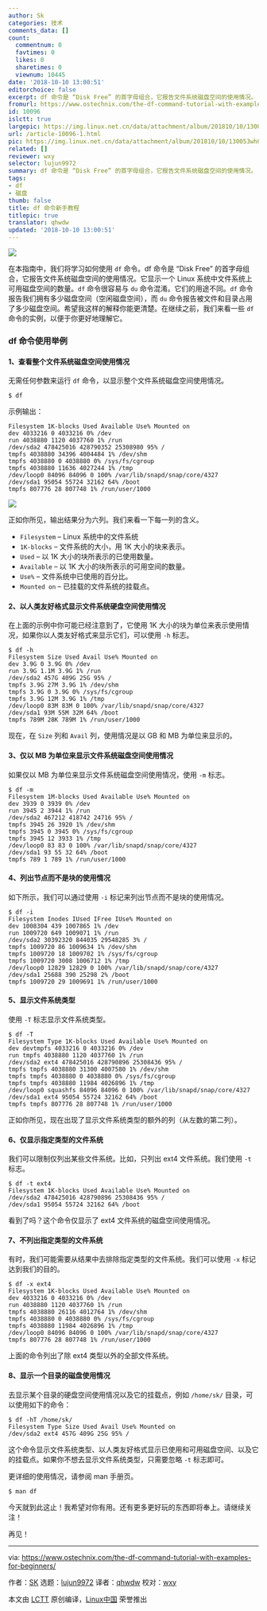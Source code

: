 ```yaml
---
author: Sk
categories: 技术
comments_data: []
count:
  commentnum: 0
  favtimes: 0
  likes: 0
  sharetimes: 0
  viewnum: 10445
date: '2018-10-10 13:00:51'
editorchoice: false
excerpt: df 命令是 “Disk Free” 的首字母组合，它报告文件系统磁盘空间的使用情况。
fromurl: https://www.ostechnix.com/the-df-command-tutorial-with-examples-for-beginners/
id: 10096
islctt: true
largepic: https://img.linux.net.cn/data/attachment/album/201810/10/130053wh0w7g02h0des412.png
url: /article-10096-1.html
pic: https://img.linux.net.cn/data/attachment/album/201810/10/130053wh0w7g02h0des412.png.thumb.jpg
related: []
reviewer: wxy
selector: lujun9972
summary: df 命令是 “Disk Free” 的首字母组合，它报告文件系统磁盘空间的使用情况。
tags:
- df
- 磁盘
thumb: false
title: df 命令新手教程
titlepic: true
translator: qhwdw
updated: '2018-10-10 13:00:51'
---
```


![](/data/attachment/album/201810/10/130053wh0w7g02h0des412.png)


在本指南中，我们将学习如何使用 `df` 命令。df 命令是 “Disk Free” 的首字母组合，它报告文件系统磁盘空间的使用情况。它显示一个 Linux 系统中文件系统上可用磁盘空间的数量。`df` 命令很容易与 `du` 命令混淆。它们的用途不同。`df` 命令报告我们拥有多少磁盘空间（空闲磁盘空间），而 `du` 命令报告被文件和目录占用了多少磁盘空间。希望我这样的解释你能更清楚。在继续之前，我们来看一些 `df` 命令的实例，以便于你更好地理解它。


### df 命令使用举例


#### 1、查看整个文件系统磁盘空间使用情况


无需任何参数来运行 `df` 命令，以显示整个文件系统磁盘空间使用情况。



```
$ df
```

示例输出：



```
Filesystem 1K-blocks Used Available Use% Mounted on
dev 4033216 0 4033216 0% /dev
run 4038880 1120 4037760 1% /run
/dev/sda2 478425016 428790352 25308980 95% /
tmpfs 4038880 34396 4004484 1% /dev/shm
tmpfs 4038880 0 4038880 0% /sys/fs/cgroup
tmpfs 4038880 11636 4027244 1% /tmp
/dev/loop0 84096 84096 0 100% /var/lib/snapd/snap/core/4327
/dev/sda1 95054 55724 32162 64% /boot
tmpfs 807776 28 807748 1% /run/user/1000
```

![](/data/attachment/album/201810/10/130054ennu76u6bblu64on.png)


正如你所见，输出结果分为六列。我们来看一下每一列的含义。


* `Filesystem` – Linux 系统中的文件系统
* `1K-blocks` – 文件系统的大小，用 1K 大小的块来表示。
* `Used` – 以 1K 大小的块所表示的已使用数量。
* `Available` – 以 1K 大小的块所表示的可用空间的数量。
* `Use%` – 文件系统中已使用的百分比。
* `Mounted on` – 已挂载的文件系统的挂载点。


#### 2、以人类友好格式显示文件系统硬盘空间使用情况


在上面的示例中你可能已经注意到了，它使用 1K 大小的块为单位来表示使用情况，如果你以人类友好格式来显示它们，可以使用 `-h` 标志。



```
$ df -h
Filesystem Size Used Avail Use% Mounted on
dev 3.9G 0 3.9G 0% /dev
run 3.9G 1.1M 3.9G 1% /run
/dev/sda2 457G 409G 25G 95% /
tmpfs 3.9G 27M 3.9G 1% /dev/shm
tmpfs 3.9G 0 3.9G 0% /sys/fs/cgroup
tmpfs 3.9G 12M 3.9G 1% /tmp
/dev/loop0 83M 83M 0 100% /var/lib/snapd/snap/core/4327
/dev/sda1 93M 55M 32M 64% /boot
tmpfs 789M 28K 789M 1% /run/user/1000

```

现在，在 `Size` 列和 `Avail` 列，使用情况是以 GB 和 MB 为单位来显示的。


#### 3、仅以 MB 为单位来显示文件系统磁盘空间使用情况


如果仅以 MB 为单位来显示文件系统磁盘空间使用情况，使用 `-m` 标志。



```
$ df -m
Filesystem 1M-blocks Used Available Use% Mounted on
dev 3939 0 3939 0% /dev
run 3945 2 3944 1% /run
/dev/sda2 467212 418742 24716 95% /
tmpfs 3945 26 3920 1% /dev/shm
tmpfs 3945 0 3945 0% /sys/fs/cgroup
tmpfs 3945 12 3933 1% /tmp
/dev/loop0 83 83 0 100% /var/lib/snapd/snap/core/4327
/dev/sda1 93 55 32 64% /boot
tmpfs 789 1 789 1% /run/user/1000
```

#### 4、列出节点而不是块的使用情况


如下所示，我们可以通过使用 `-i` 标记来列出节点而不是块的使用情况。



```
$ df -i
Filesystem Inodes IUsed IFree IUse% Mounted on
dev 1008304 439 1007865 1% /dev
run 1009720 649 1009071 1% /run
/dev/sda2 30392320 844035 29548285 3% /
tmpfs 1009720 86 1009634 1% /dev/shm
tmpfs 1009720 18 1009702 1% /sys/fs/cgroup
tmpfs 1009720 3008 1006712 1% /tmp
/dev/loop0 12829 12829 0 100% /var/lib/snapd/snap/core/4327
/dev/sda1 25688 390 25298 2% /boot
tmpfs 1009720 29 1009691 1% /run/user/1000
```

#### 5、显示文件系统类型


使用 `-T` 标志显示文件系统类型。



```
$ df -T
Filesystem Type 1K-blocks Used Available Use% Mounted on
dev devtmpfs 4033216 0 4033216 0% /dev
run tmpfs 4038880 1120 4037760 1% /run
/dev/sda2 ext4 478425016 428790896 25308436 95% /
tmpfs tmpfs 4038880 31300 4007580 1% /dev/shm
tmpfs tmpfs 4038880 0 4038880 0% /sys/fs/cgroup
tmpfs tmpfs 4038880 11984 4026896 1% /tmp
/dev/loop0 squashfs 84096 84096 0 100% /var/lib/snapd/snap/core/4327
/dev/sda1 ext4 95054 55724 32162 64% /boot
tmpfs tmpfs 807776 28 807748 1% /run/user/1000
```

正如你所见，现在出现了显示文件系统类型的额外的列（从左数的第二列）。


#### 6、仅显示指定类型的文件系统


我们可以限制仅列出某些文件系统。比如，只列出 ext4 文件系统。我们使用 `-t` 标志。



```
$ df -t ext4
Filesystem 1K-blocks Used Available Use% Mounted on
/dev/sda2 478425016 428790896 25308436 95% /
/dev/sda1 95054 55724 32162 64% /boot
```

看到了吗？这个命令仅显示了 ext4 文件系统的磁盘空间使用情况。


#### 7、不列出指定类型的文件系统


有时，我们可能需要从结果中去排除指定类型的文件系统。我们可以使用 `-x` 标记达到我们的目的。



```
$ df -x ext4
Filesystem 1K-blocks Used Available Use% Mounted on
dev 4033216 0 4033216 0% /dev
run 4038880 1120 4037760 1% /run
tmpfs 4038880 26116 4012764 1% /dev/shm
tmpfs 4038880 0 4038880 0% /sys/fs/cgroup
tmpfs 4038880 11984 4026896 1% /tmp
/dev/loop0 84096 84096 0 100% /var/lib/snapd/snap/core/4327
tmpfs 807776 28 807748 1% /run/user/1000
```

上面的命令列出了除 ext4 类型以外的全部文件系统。


#### 8、显示一个目录的磁盘使用情况


去显示某个目录的硬盘空间使用情况以及它的挂载点，例如 `/home/sk/` 目录，可以使用如下的命令：



```
$ df -hT /home/sk/
Filesystem Type Size Used Avail Use% Mounted on
/dev/sda2 ext4 457G 409G 25G 95% /
```

这个命令显示文件系统类型、以人类友好格式显示已使用和可用磁盘空间、以及它的挂载点。如果你不想去显示文件系统类型，只需要忽略 `-t` 标志即可。


更详细的使用情况，请参阅 man 手册页。



```
$ man df
```

今天就到此这止！我希望对你有用。还有更多更好玩的东西即将奉上。请继续关注！


再见！




---


via: <https://www.ostechnix.com/the-df-command-tutorial-with-examples-for-beginners/>


作者：[SK](https://www.ostechnix.com/author/sk/) 选题：[lujun9972](https://github.com/lujun9972) 译者：[qhwdw](https://github.com/qhwdw) 校对：[wxy](https://github.com/wxy)


本文由 [LCTT](https://github.com/LCTT/TranslateProject) 原创编译，[Linux中国](https://linux.cn/) 荣誉推出